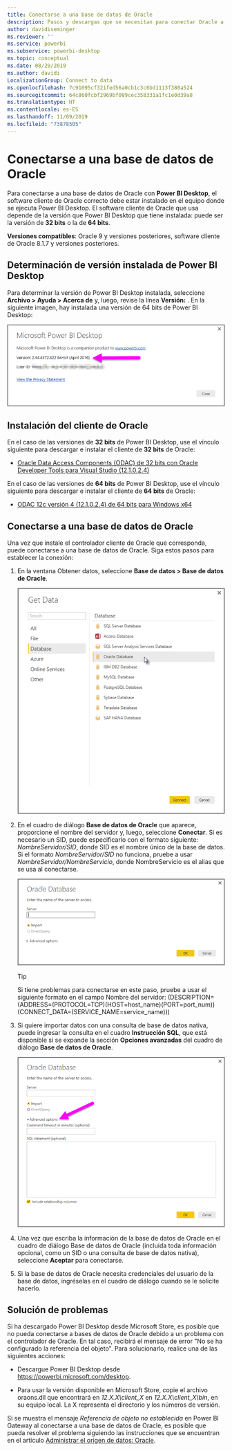 ```yaml
---
title: Conectarse a una base de datos de Oracle
description: Pasos y descargas que se necesitan para conectar Oracle a Power BI Desktop
author: davidiseminger
ms.reviewer: ''
ms.service: powerbi
ms.subservice: powerbi-desktop
ms.topic: conceptual
ms.date: 08/29/2019
ms.author: davidi
LocalizationGroup: Connect to data
ms.openlocfilehash: 7c91095cf321fed56a0cb1c3c6bd1113f380a524
ms.sourcegitcommit: 64c860fcbf2969bf089cec358331a1fc1e0d39a8
ms.translationtype: HT
ms.contentlocale: es-ES
ms.lasthandoff: 11/09/2019
ms.locfileid: "73878505"
---
```

# <a name="connect-to-an-oracle-database"></a>Conectarse a una base de datos de Oracle
Para conectarse a una base de datos de Oracle con **Power BI Desktop**, el software cliente de Oracle correcto debe estar instalado en el equipo donde se ejecuta Power BI Desktop. El software cliente de Oracle que usa depende de la versión que Power BI Desktop que tiene instalada: puede ser la versión de **32 bits** o la de **64 bits**.

**Versiones compatibles**: Oracle 9 y versiones posteriores, software cliente de Oracle 8.1.7 y versiones posteriores.

## <a name="determining-which-version-of-power-bi-desktop-is-installed"></a>Determinación de versión instalada de Power BI Desktop
Para determinar la versión de Power BI Desktop instalada, seleccione **Archivo > Ayuda > Acerca de** y, luego, revise la línea **Versión:** . En la siguiente imagen, hay instalada una versión de 64 bits de Power BI Desktop:

![](media/desktop-connect-oracle-database/connect-oracle-database_1.png)

## <a name="installing-the-oracle-client"></a>Instalación del cliente de Oracle
En el caso de las versiones de **32 bits** de Power BI Desktop, use el vínculo siguiente para descargar e instalar el cliente de **32 bits** de Oracle:

* [Oracle Data Access Components (ODAC) de 32 bits con Oracle Developer Tools para Visual Studio (12.1.0.2.4)](https://www.oracle.com/technetwork/topics/dotnet/utilsoft-086879.html)

En el caso de las versiones de **64 bits** de Power BI Desktop, use el vínculo siguiente para descargar e instalar el cliente de **64 bits** de Oracle:

* [ODAC 12c versión 4 (12.1.0.2.4) de 64 bits para Windows x64](https://www.oracle.com/technetwork/database/windows/downloads/index-090165.html)

## <a name="connect-to-an-oracle-database"></a>Conectarse a una base de datos de Oracle
Una vez que instale el controlador cliente de Oracle que corresponda, puede conectarse a una base de datos de Oracle. Siga estos pasos para establecer la conexión:

1. En la ventana Obtener datos, seleccione **Base de datos > Base de datos de Oracle**.
   
   ![](media/desktop-connect-oracle-database/connect-oracle-database_2.png)
2. En el cuadro de diálogo **Base de datos de Oracle** que aparece, proporcione el nombre del servidor y, luego, seleccione **Conectar**. Si es necesario un SID, puede especificarlo con el formato siguiente: *NombreServidor/SID*, donde SID es el nombre único de la base de datos. Si el formato *NombreServidor/SID* no funciona, pruebe a usar *NombreServidor/NombreServicio*, donde NombreServicio es el alias que se usa al conectarse.


   ![](media/desktop-connect-oracle-database/connect-oracle-database_3.png)

   > [!TIP]
   > Si tiene problemas para conectarse en este paso, pruebe a usar el siguiente formato en el campo Nombre del servidor: (DESCRIPTION=(ADDRESS=(PROTOCOL=TCP)(HOST=host_name)(PORT=port_num))(CONNECT_DATA=(SERVICE_NAME=service_name)))
   
3. Si quiere importar datos con una consulta de base de datos nativa, puede ingresar la consulta en el cuadro **Instrucción SQL**, que está disponible si se expande la sección **Opciones avanzadas** del cuadro de diálogo **Base de datos de Oracle**.
   
   ![](media/desktop-connect-oracle-database/connect-oracle-database_4.png)
4. Una vez que escriba la información de la base de datos de Oracle en el cuadro de diálogo Base de datos de Oracle (incluida toda información opcional, como un SID o una consulta de base de datos nativa), seleccione **Aceptar** para conectarse.
5. Si la base de datos de Oracle necesita credenciales del usuario de la base de datos, ingréselas en el cuadro de diálogo cuando se le solicite hacerlo.


## <a name="troubleshooting"></a>Solución de problemas

Si ha descargado Power BI Desktop desde Microsoft Store, es posible que no pueda conectarse a bases de datos de Oracle debido a un problema con el controlador de Oracle. En tal caso, recibirá el mensaje de error "No se ha configurado la referencia del objeto". Para solucionarlo, realice una de las siguientes acciones:

* Descargue Power BI Desktop desde https://powerbi.microsoft.com/desktop.

* Para usar la versión disponible en Microsoft Store, copie el archivo oraons.dll que encontrará en _12.X.X\client_X_ en _12.X.X\client_X\bin_, en su equipo local. La X representa el directorio y los números de versión.

Si se muestra el mensaje *Referencia de objeto no establecida* en Power BI Gateway al conectarse a una base de datos de Oracle, es posible que pueda resolver el problema siguiendo las instrucciones que se encuentran en el artículo [Administrar el origen de datos: Oracle](service-gateway-onprem-manage-oracle.md).
